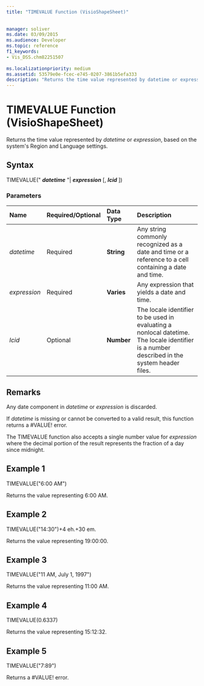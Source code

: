 ```yaml
---
title: "TIMEVALUE Function (VisioShapeSheet)"
 
 
manager: soliver
ms.date: 03/09/2015
ms.audience: Developer
ms.topic: reference
f1_keywords:
- Vis_DSS.chm82251507
 
ms.localizationpriority: medium
ms.assetid: 53579e0e-fcec-e745-0207-3861b5efa333
description: "Returns the time value represented by datetime or expression, based on the system's Region and Language settings."
---
```


# TIMEVALUE Function (VisioShapeSheet)

Returns the time value represented by  _datetime_ or  _expression_, based on the system's Region and Language settings.
  
## Syntax

TIMEVALUE(" ***datetime*** "| ***expression*** [, ***lcid*** ]) 
  
### Parameters

|**Name**|**Required/Optional**|**Data Type**|**Description**|
|:-----|:-----|:-----|:-----|
| _datetime_ <br/> |Required  <br/> |**String** <br/> | Any string commonly recognized as a date and time or a reference to a cell containing a date and time. |
| _expression_ <br/> |Required  <br/> |**Varies** <br/> | Any expression that yields a date and time. |
| _lcid_ <br/> |Optional  <br/> |**Number** <br/> |The locale identifier to be used in evaluating a nonlocal datetime. The locale identifier is a number described in the system header files. |
   
## Remarks

Any date component in  _datetime_ or  _expression_ is discarded. 
  
If  _datetime_ is missing or cannot be converted to a valid result, this function returns a #VALUE! error. 
  
The TIMEVALUE function also accepts a single number value for  _expression_ where the decimal portion of the result represents the fraction of a day since midnight. 
  
## Example 1

TIMEVALUE("6:00 AM")
  
Returns the value representing 6:00 AM.
  
## Example 2

TIMEVALUE("14:30")+4 eh.+30 em.
  
Returns the value representing 19:00:00.
  
## Example 3

TIMEVALUE("11 AM, July 1, 1997")
  
Returns the value representing 11:00 AM.
  
## Example 4

TIMEVALUE(0.6337)
  
Returns the value representing 15:12:32.
  
## Example 5

TIMEVALUE("7:89")
  
Returns a #VALUE! error.
  

